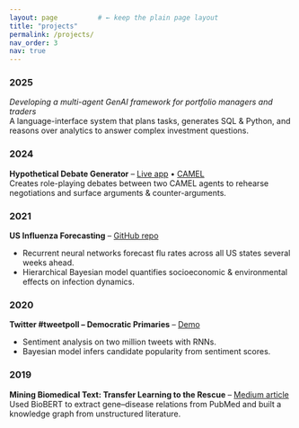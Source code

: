 ```yaml
---
layout: page          # ← keep the plain page layout
title: "projects"
permalink: /projects/
nav_order: 3
nav: true
---
```


### 2025  
*Developing a multi-agent GenAI framework for portfolio managers and traders*  
A language-interface system that plans tasks, generates SQL & Python, and reasons over analytics to answer complex investment questions.

### 2024  
**Hypothetical Debate Generator** – [Live app](https://rehearsal-ai.streamlit.app/) • [CAMEL](https://www.camel-ai.org/)  
Creates role-playing debates between two CAMEL agents to rehearse negotiations and surface arguments & counter-arguments.

### 2021  
**US Influenza Forecasting** – [GitHub repo](https://github.com/benlevyx/modelling-infectious-disease)  
* Recurrent neural networks forecast flu rates across all US states several weeks ahead.  
* Hierarchical Bayesian model quantifies socioeconomic & environmental effects on infection dynamics.

### 2020  
**Twitter #tweetpoll – Democratic Primaries** – [Demo](https://benlevyx.github.io/twitter-polling/)  
* Sentiment analysis on two million tweets with RNNs.  
* Bayesian model infers candidate popularity from sentiment scores.

### 2019  
**Mining Biomedical Text: Transfer Learning to the Rescue** – [Medium article](https://medium.com/institute-for-applied-computational-science/mining-biomedical-text-transfer-learning-to-the-rescue-d502029314c3)  
Used BioBERT to extract gene–disease relations from PubMed and built a knowledge graph from unstructured literature.
